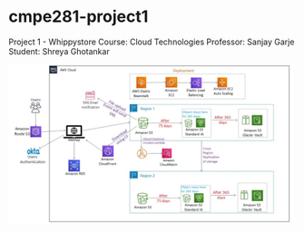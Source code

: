 # cmpe281-project1
Project 1 - Whippystore
Course: Cloud Technologies
Professor: Sanjay Garje
Student: Shreya Ghotankar

![](images/Architecture.jpg)

